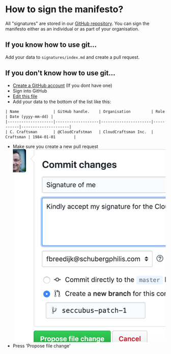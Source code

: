 
How to sign the manifesto?
===
All "signatures" are stored in our [GitHub repository](https://github.com/seccubus/CloudCraftsmenship/signatures). You can sign the manifesto either as an individual or as part of your organisation.

If you know how to use git...
---
Add your data to `signatures/index.md` and create a pull request.

If you don't know how to use git...
---
* [Create a GitHub account](https://www.wikihow.com/Create-an-Account-on-GitHub) (If you dont have one)
* Sign into GitHub
* [Edit this file](https://github.com/MrSeccubus/CloudCraftsmanship/edit/master/signatures/index.md)
* Add your data to the bottom of the list like this:

```
| Name               | GitHub handle.    | Organisation         | Role      | Date (yyyy-mm-dd) |
|--------------------|-------------------|----------------------|-----------|---------------------|
| C. Craftsman       | @CloudCrafstman   | CloudCraftsman Inc.  | Craftsman | 1984-01-01        |
```
* Make sure you create a new pull request
![Pull request settings](../images/pull.png)
* Press 'Propose file change'


